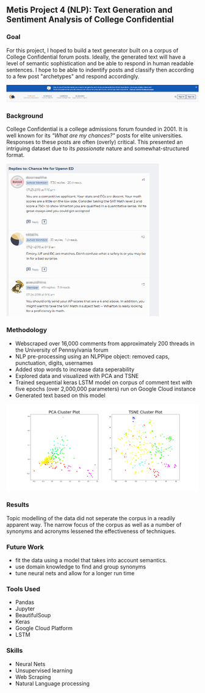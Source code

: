 
## **Metis Project 4 (NLP): Text Generation and Sentiment Analysis of College Confidential**

### **Goal**
For this project, I hoped to build a text generator built on a corpus of College Confidential forum posts. Ideally, the generated text will have a level of semantic sophistication 
and be able to respond in human readable sentences. I hope to be able to indentify posts and classify then according to a few post "archetypes" and respond accordingly. 

![header](https://github.com/meehirpathare/project-4-public/blob/main/pics/header.png)
### **Background**
College Confidential is a college admissions forum founded in 2001. It is well known for its *"What are my chances?"* posts for elite universities.
Responses to these posts are often (overly) critical. This presented an intriguing dataset due to its *passionate* nature and somewhat-structured format.

<img src="https://github.com/meehirpathare/project-4-public/blob/main/pics/forum%20posts.png" width="400" height="400" />

### **Methodology**
* Webscraped over 16,000 comments from approximately 200 threads in the University of Pennsylvania forum
* NLP pre-processing using an NLPPipe object: removed caps, punctuation, digits, usernames
* Added stop words to increase data seperability
* Explored data and visualized with PCA and TSNE
* Trained sequential keras LSTM model on corpus of comment text with five epochs (over 2,000,000 parameters) run on Google Cloud instance
* Generated text based on this model

![TSNE PCA](https://github.com/meehirpathare/project-4-public/blob/main/pics/PCA%20tsne.png)

### **Results**
Topic modelling of the data did not seperate the corpus in a readily apparent way. The narrow focus of the corpus as well as a number of synonyms and acronyms lessened the 
effectiveness of techniques. 

### **Future Work**
* fit the data using a model that takes into account semantics. 
* use domain knowledge to find and group synonyms
* tune neural nets and allow for a longer run time

### **Tools Used**
* Pandas
* Jupyter
* BeautifulSoup
* Keras
* Google Cloud Platform
* LSTM

### **Skills**
* Neural Nets
* Unsupervised learning
* Web Scraping
* Natural Language processing
